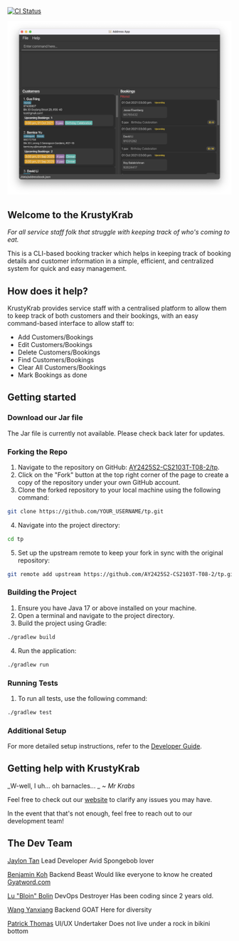 [![CI Status](https://github.com/AY2425S2-CS2103T-T08-2/tp/workflows/Java%20CI/badge.svg)](https://github.com/AY2425S2-CS2103T-T08-2/tp/actions)

![Ui](docs/images/Ui.png)

## Welcome to the KrustyKrab

_For all service staff folk that struggle with keeping track of who's coming to eat._

This is a CLI-based booking tracker which helps in keeping track of booking details and customer information in a simple, efficient, and centralized system for quick and easy management.

## How does it help?

KrustyKrab provides service staff with a centralised platform to allow them to keep track of both customers and their bookings, with an easy command-based interface to allow staff to:

- Add Customers/Bookings
- Edit Customers/Bookings
- Delete Customers/Bookings
- Find Customers/Bookings
- Clear All Customers/Bookings
- Mark Bookings as done

## Getting started

### Download our Jar file

The Jar file is currently not available. Please check back later for updates.

### Forking the Repo

1. Navigate to the repository on GitHub: [AY2425S2-CS2103T-T08-2/tp](https://github.com/AY2425S2-CS2103T-T08-2/tp).
2. Click on the "Fork" button at the top right corner of the page to create a copy of the repository under your own GitHub account.
3. Clone the forked repository to your local machine using the following command:

```sh
git clone https://github.com/YOUR_USERNAME/tp.git
```

4. Navigate into the project directory:

```sh
cd tp
```

5. Set up the upstream remote to keep your fork in sync with the original repository:

```sh
git remote add upstream https://github.com/AY2425S2-CS2103T-T08-2/tp.git
```

### Building the Project

1. Ensure you have Java 17 or above installed on your machine.
2. Open a terminal and navigate to the project directory.
3. Build the project using Gradle:

```sh
./gradlew build
```

4. Run the application:

```sh
./gradlew run
```

### Running Tests

1. To run all tests, use the following command:

```sh
./gradlew test
```

### Additional Setup

For more detailed setup instructions, refer to the [Developer Guide](https://ay2425s2-cs2103t-t08-2.github.io/tp/DeveloperGuide.html).

## Getting help with KrustyKrab

_W-well, I uh... oh barnacles... _
_~ Mr Krabs_

Feel free to check out our [website](https://ay2425s2-cs2103t-t08-2.github.io/tp/) to clarify any issues you may have.

In the event that that's not enough, feel free to reach out to our development team!

## The Dev Team

[Jaylon Tan](https://github.com/jaylontan)
Lead Developer
Avid Spongebob lover

[Benjamin Koh](https://github.com/ben926)
Backend Beast
Would like everyone to know he created [Gyatword.com](https://gyatword.com)

[Lu "Bloin" Bolin](https://github.com/LuBolin)
DevOps Destroyer
Has been coding since 2 years old.

[Wang Yanxiang](https://github.com/isawangyx)
Backend GOAT
Here for diversity

[Patrick Thomas](https://github.com/pastchum)
UI/UX Undertaker
Does not live under a rock in bikini bottom
